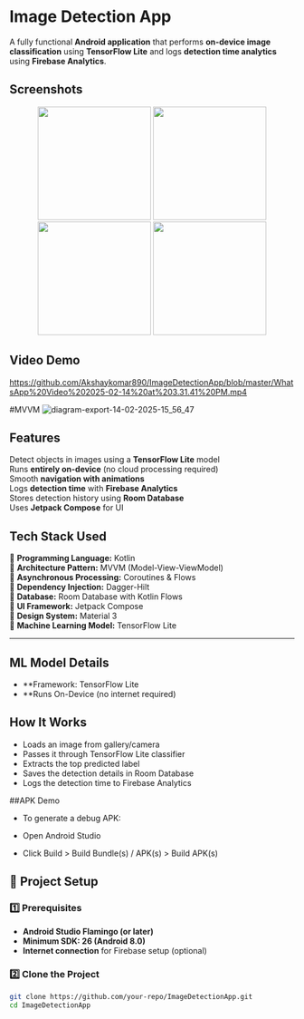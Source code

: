 # Image Detection App

A fully functional **Android application** that performs **on-device image classification** using **TensorFlow Lite** and logs **detection time analytics** using **Firebase Analytics**.

## Screenshots

<p align="center">
   <img src="https://github.com/user-attachments/assets/d02292f3-8a4c-4e6d-9358-1d153cd2cedc" width="200"/>
  <img src="https://github.com/user-attachments/assets/cfab519e-87a7-46b9-a7ad-db6d2aa01c1e" width="200"/>
  <img src="https://github.com/user-attachments/assets/05f29f20-6e46-40ce-9f83-c776bf0d61dd" width="200"/>
  <img src="https://github.com/user-attachments/assets/478c1f25-6e93-42c1-8063-50c6ac544a07" width="200"/>
</p>

## Video Demo
https://github.com/Akshaykomar890/ImageDetectionApp/blob/master/WhatsApp%20Video%202025-02-14%20at%203.31.41%20PM.mp4


#MVVM
![diagram-export-14-02-2025-15_56_47](https://github.com/user-attachments/assets/0e14bd9f-06cf-40b8-bfa4-4b32768f17fb)



## Features

Detect objects in images using a **TensorFlow Lite** model  
Runs **entirely on-device** (no cloud processing required)  
Smooth **navigation with animations**  
Logs **detection time** with **Firebase Analytics**  
Stores detection history using **Room Database**  
Uses **Jetpack Compose** for UI  

## Tech Stack Used  

🔹 **Programming Language:** Kotlin  
🔹 **Architecture Pattern:** MVVM (Model-View-ViewModel)  
🔹 **Asynchronous Processing:** Coroutines & Flows  
🔹 **Dependency Injection:** Dagger-Hilt  
🔹 **Database:** Room Database with Kotlin Flows  
🔹 **UI Framework:** Jetpack Compose  
🔹 **Design System:** Material 3  
🔹 **Machine Learning Model:** TensorFlow Lite 

---

## ML Model Details
- **Framework: TensorFlow Lite
- **Runs On-Device (no internet required)

## How It Works
- Loads an image from gallery/camera
- Passes it through TensorFlow Lite classifier
- Extracts the top predicted label
- Saves the detection details in Room Database
- Logs the detection time to Firebase Analytics

##APK Demo
- To generate a debug APK:

- Open Android Studio

- Click Build > Build Bundle(s) / APK(s) > Build APK(s)

## 📂 Project Setup

### 1️⃣ Prerequisites

- **Android Studio Flamingo (or later)**
- **Minimum SDK: 26 (Android 8.0)**
- **Internet connection** for Firebase setup (optional)

### 2️⃣ Clone the Project

```sh
git clone https://github.com/your-repo/ImageDetectionApp.git
cd ImageDetectionApp

